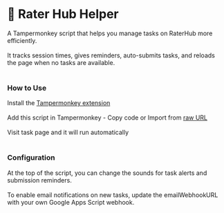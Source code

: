 # 🧀 Rater Hub Helper

A Tampermonkey script that helps you manage tasks on RaterHub more efficiently.<br/>
<br/>
It tracks session times, gives reminders, auto-submits tasks, and reloads the page when no tasks are available.
<br/>
<br/>
### How to Use
  Install the [Tampermonkey extension](https://www.tampermonkey.net/)<br/><br/>
  Add this script in Tampermonkey - Copy code or Import from [raw URL](https://github.com/kennethmiranda/rater-extension/raw/refs/heads/main/RaterHub.js)<br/><br/>
  Visit task page and it will run automatically<br/>
<br/>


### Configuration
At the top of the script, you can change the sounds for task alerts and submission reminders.
<br/>
<br/>
To enable email notifications on new tasks, update the emailWebhookURL with your own Google Apps Script webhook.
